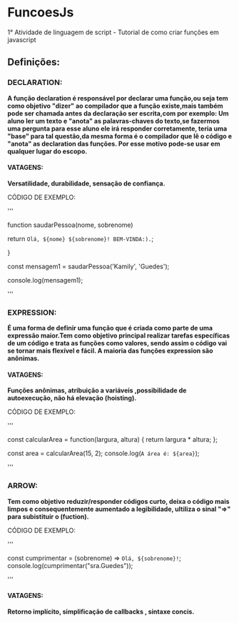 # FuncoesJs
1° Atividade de linguagem de script  - Tutorial de como criar funções em javascript 

## Definições:

### DECLARATION:
**A função declaration é responsável por declarar uma função,ou seja tem como objetivo "dizer" ao compilador que a função existe,mais também pode ser chamada antes da declaração ser escrita,com por exemplo: Um aluno ler um texto e "anota" as palavras-chaves do texto,se fazermos uma pergunta para esse aluno ele irá responder corretamente, teria uma "base" para tal questão,da mesma forma é o compilador que lê o código e "anota" as declaration das funções. Por esse motivo pode-se usar em qualquer lugar do escopo.**

#### VATAGENS: 

**Versatilidade, durabilidade, sensação de confiança.**


CÓDIGO DE EXEMPLO:


'''

function saudarPessoa(nome, sobrenome)

  return `Olá, ${nome} ${sobrenome}! BEM-VINDA:).`;

}

const mensagem1 = saudarPessoa('Kamily', 'Guedes');


console.log(mensagem1); 

'''

### EXPRESSION:
**É uma forma de definir uma função que é criada como parte de uma expressão maior.Tem como objetivo principal realizar tarefas específicas de um código e trata as funções como valores, sendo assim o código vai se tornar mais flexível e fácil. A maioria das funções expression são anônimas.**

#### VATAGENS:
**Funções anônimas, atribuição a variáveis ,possibilidade de autoexecução, não há elevação (hoisting).**


CÓDIGO DE EXEMPLO:

'''

const calcularArea = function(largura, altura) {
  return largura * altura;
};


const area = calcularArea(15, 2);
console.log(`A área é: ${area}`);

'''

### ARROW:
**Tem como objetivo reduzir/responder códigos curto, deixa o código mais limpos e consequentemente aumentado a legibilidade, 
ultiliza o sinal "=>" para subistituir o (fuction).**

CÓDIGO DE EXEMPLO:

'''

 const cumprimentar = (sobrenome) => `Olá, ${sobrenome}!`;
    console.log(cumprimentar("sra.Guedes")); 
    
'''
#### VATAGENS:
**Retorno implícito, simplificação de callbacks , sintaxe concis.**
